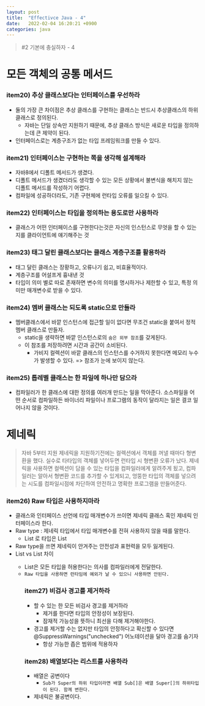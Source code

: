```yaml
---
layout: post
title:  "Effectivce Java - 4"
date:   2022-02-04 16:20:21 +0900
categories: java
---
```


> #2 기본에 충실하자 - 4

# 모든 객체의 공통 메서드

### item20) 추상 클래스보다는 인터페이스를 우선하라
- 둘의 가장 큰 차이점은 추상 클래스를 구현하는 클래스는 반드시 추상클래스의 하위 클래스로 정의된다.
    - 자바는 단일 상속만 지원하기 때문에, 추상 클래스 방식은 새로운 타입을 정의하는데 큰 제약이 된다.
- 인터페이스로는 계층구조가 없는 타입 프레임워크를 만들 수 있다.

### item21) 인터페이스는 구현하는 쪽을 생각해 설계해라
- 자바8에서 디폴트 메서드가 생겼다.
- 디폴트 메서드가 생겼더라도 생각할 수 있는 모든 상황에서 불변식을 해치지 않는 디폴트 메서드를 작성하기 어렵다.
- 컴파일에 성공하더라도, 기존 구현체에 런타입 오류를 일으킬 수 있다.

### item22) 인터페이스는 타입을 정의하는 용도로만 사용하라
- 클래스가 어떤 인터페이스를 구현한다는것은 자신의 인스턴스로 무엇을 할 수 있는지를 클라이언트에 얘기해주는 것

### item23) 태그 달린 클래스보다는 클래스 계층구조를 활용하라
- 태그 달린 클래스는 장황하고, 오류나기 쉽고, 비효율적이다.
- 계층구조를 어설프게 흉내낸 것
- 타입이 의미 별로 따로 존재하면 변수의 의미를 명시하거나 제한할 수 있고, 특정 의미만 매개변수로 받을 수 있다.

### item24) 멤버 클래스는 되도록 static으로 만들라 
- 멤버클래스에서 바깥 인스턴스에 접근할 일이 없다면 무조건 static을 붙여서 정적 멤버 클래스로 만들자.
    - static을 생략하면 바깥 인스턴스로의 `숨은 외부 참조`를 갖게된다.
    - 이 참조를 저장하려면 시간과 공간이 소비된다.
        - 가비지 컬렉션이 바깥 클래스의 인스턴스를 수거하지 못한다면 메모리 누수가 발생할 수 있다. => 참조가 눈에 보이지 않는다.

### item25) 톱레벨 클래스는 한 파일에 하나만 담으라
- 컴파일러가 한 클래스에 대한 정의를 여러개 만드는 일을 막아준다. 소스파일을 어떤 순서로 컴파일하든 바이너리 파일이나 프로그램의 동작이 달라지는 일은 결코 일어나지 않을 것이다.


# 제네릭
> 자바 5부터 지원 제네릭을 지원하기전에는 컬렉션에서 객체를 꺼낼 때마다 형변환을 했다. 실수로 타타입의 객체를 넣어두면 런타입 시 형변환 오류가 났다. 제네릭을 사용하면 컬렉션이 담을 수 있는 타입을 컴파일러에게 알려주게 됬고, 컴파일러는 알아서 형변환 코드를 추가할 수 있게되고, 엉뚱한 타입의 객체를 넣으려는 시도를 컴파일시점에 차단하여 안전하고 명확한 프로그램을 만들어준다.


### item26) Raw 타입은 사용하지마라
- 클래스와 인터페이스 선언에 타입 매개변수가 쓰이면 제네릭 클래스 혹인 제네릭 인터페이스라 한다.
- Raw type : 제네릭 타입에서 타입 매개변수를 전혀 사용하지 않을 때를 말한다.
    - List<E> 로 타입은 List
- Raw type을 쓰면 제네릭이 안겨주는 안전성과 표현력을 모두 잃게된다.
- List vs List<Object> 차이
    - List<Object>은 모든 타입을 허용한다는 의사를 컴파일러에게 전달한다.
- `Raw 타입을 사용하면 런타임에 예외가 날 수 있으니 사용하면 안된다.`

### item27) 비검사 경고를 제거하라
- 할 수 있는 한 모든 비검사 경고를 제거하라
    - 제거를 한다면 타입의 안정성이 보장된다.
    - 잠재적 가능성을 뜻하니 최선을 다해 제거해야한다.
- 경고를 제거할 수는 없지만 타입의 안정하다고 확신할 수 있다면 @SuppressWarnings("unchecked") 어노테이션을 달아 경고를 숨기자
    - 항상 가능한 좁은 범위에 적용하자


### item28) 배열보다는 리스트를 사용하라
- 배열은 공변이다 
    - `Sub가 Super의 하위 타입이라면 배열 Sub[]은 배열 Super[]의 하위타입이 된다. 함께 변한다.`
- 제네릭은 불공변이다.